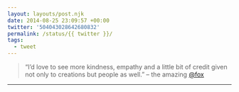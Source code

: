 ```yaml
---
layout: layouts/post.njk
date: 2014-08-25 23:09:57 +00:00
twitter: '504043028642680832'
permalink: /status/{{ twitter }}/
tags: 
  - tweet
---
```


> “I’d love to see more kindness, empathy and a little bit of credit given not only to creations but people as well.” – the amazing [@fox](https://twitter.com/fox)

---
